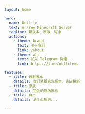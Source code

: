 ```yaml
---
layout: home

hero:
  name: OutLife
  text: A Free Minecraft Server
  tagline: 新版本、原版、纯净
  actions:
    - theme: brand
      text: 关于我们
      link: /about
    - theme: alt
      text: 加入 Telegram 群组
      link: https://t.me/outlifemc

features:
  - title: 最新版本
    details: 我们紧跟官方版本，保证最新
  - title: 原版
    details: 完全的原版体验
  - title: 自由
    details: 没什么规则...

---
```


<style>
.dark .VPContent.is-home {
  background-image: url(public/img/1.jpg);
}
.VPContent.is-home {
  background-image: url(public/img/4.jpg);
  background-repeat: no-repeat;
  background-position: center;
  background-attachment: fixed;
}
.VPContent::before {
  content: "";
  position: fixed;
  top: 0; left: 0; bottom: 0; right: 0;
  backdrop-filter: blur(5px);
}

:root {
  --vp-home-hero-name-color: transparent;
  --vp-home-hero-name-background: -webkit-linear-gradient(120deg, #bd34fe 30%, #41d1ff);
}
</style>
